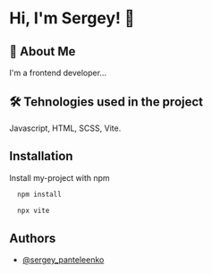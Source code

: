# Hi, I'm Sergey! 👋

## 🚀 About Me
I'm a frontend developer...

## 🛠 Tehnologies used in the project
Javascript, HTML, SCSS, Vite.

## Installation

Install my-project with npm

```bash
  npm install
```
```bash
  npx vite
```


## Authors

- [@sergey_panteleenko](https://www.github.com/depst0r)
